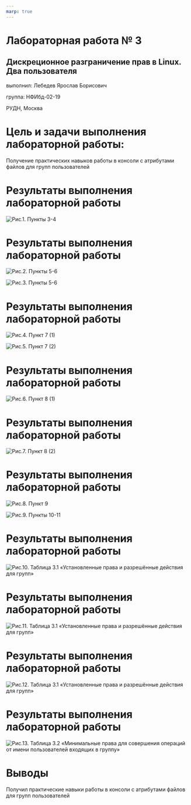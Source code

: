 ```yaml
---
marp: true
---
```


# Лабораторная работа № 3
## Дискреционное разграничение прав в Linux. Два пользователя

выполнил: Лебедев Ярослав Борисович

группа:  НФИбд-02-19

РУДН, Москва


# Цель и задачи выполнения лабораторной работы:
Получение практических навыков работы в консоли с атрибутами файлов для групп пользователей


# Результаты выполнения лабораторной работы
![Рис.1. Пункты 3-4](images/3-4.jpg)


# Результаты выполнения лабораторной работы
![Рис.2. Пункты 5-6](images/5-6(1).jpg)

![Рис.3. Пункты 5-6](images/5-6(2).jpg)


# Результаты выполнения лабораторной работы
![Рис.4. Пункт 7 (1)](images/7(1).jpg)

![Рис.5. Пункт 7 (2)](images/7(2).jpg)


# Результаты выполнения лабораторной работы
![Рис.6. Пункт 8 (1)](images/8(1).jpg)


# Результаты выполнения лабораторной работы
![Рис.7. Пункт 8 (2)](images/8(2).jpg)


# Результаты выполнения лабораторной работы
![Рис.8. Пункт 9](images/9.jpg)

![Рис.9. Пункты 10-11](images/10-11.jpg)



# Результаты выполнения лабораторной работы
![Рис.10. Таблица 3.1 «Установленные права и разрешённые действия для групп»](images/t311.jpg)


# Результаты выполнения лабораторной работы
![Рис.11. Таблица 3.1 «Установленные права и разрешённые действия для групп»](images/t312.jpg)


# Результаты выполнения лабораторной работы
![Рис.12. Таблица 3.1 «Установленные права и разрешённые действия для групп»](images/t313.jpg)


# Результаты выполнения лабораторной работы
![Рис.13. Таблица 3.2 «Минимальные права для совершения операций от имени пользователей
входящих в группу»](images/t320.jpg)


# Выводы
Получил практические навыки работы в консоли с атрибутами файлов для групп пользователей

